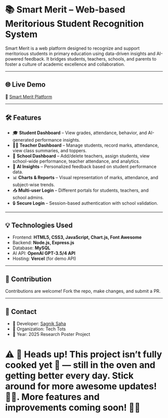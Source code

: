 # 📚 Smart Merit – Web-based Meritorious Student Recognition System
Smart Merit is a web platform designed to recognize and support meritorious students in primary education using data-driven insights and AI-powered feedback. It bridges students, teachers, schools, and parents to foster a culture of academic excellence and collaboration.

---

## 🌐 Live Demo

🔗 [Smart Merit Platform](https://smartmerit.netlify.app)

---


## 🛠 Features

- 🎓 **Student Dashboard** – View grades, attendance, behavior, and AI-generated performance insights.
- 👨‍🏫 **Teacher Dashboard** – Manage students, record marks, attendance, view class summaries, and toppers.
- 🏫 **School Dashboard** – Add/delete teachers, assign students, view school-wide performance, teacher attendance, and analytics.
- 🤖 **AI Insights** – Personalized feedback based on student performance data.
- 📊 **Charts & Reports** – Visual representation of marks, attendance, and subject-wise trends.
- 📥 **Multi-user Login** – Different portals for students, teachers, and school admins.
- 🔒 **Secure Login** – Session-based authentication with school validation.

---


## 💡 Technologies Used

- Frontend: **HTML5, CSS3, JavaScript, Chart.js, Font Awesome**
- Backend: **Node.js, Express.js**
- Database: **MySQL**
- AI API: **OpenAI GPT-3.5/4 API**
- Hosting: **Vercel** (for demo API)

---

## 🙌 Contribution

Contributions are welcome! Fork the repo, make changes, and submit a PR.

---

## 📧 Contact

- 🔹 Developer: [Sagnik Saha](mailto:sahasagnik279@gmail.com)
- 🔹 Organization: Tech Tots
- 🔹 Year: 2025 Research Poster Project
# ⚠️ 🚧 Heads up! This project isn’t fully cooked yet 🍳 — still in the oven and getting better every day. Stick around for more awesome updates! 🚀😄. More features and improvements coming soon! 🚧✨
